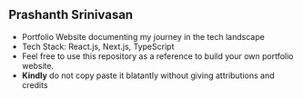 ## Prashanth Srinivasan
- Portfolio Website documenting my journey in the tech landscape
- Tech Stack: React.js, Next.js, TypeScript
- Feel free to use this repository as a reference to build your own portfolio website.
- **Kindly** do not copy paste it blatantly without giving attributions and credits 
